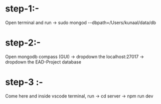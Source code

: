 # step-1:-

Open terminal and run -> sudo mongod --dbpath=/Users/kunaal/data/db

# step-2:-

Open mongodb compass (GUI) -> dropdown the localhost:27017 -> dropdown the EAD-Project database

# step-3 :-

Come here and inside vscode terminal, run -> cd server -> npm run dev

